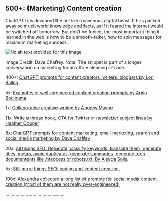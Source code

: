 ## 500+: (Marketing) Content creation

ChatGPT has devoured the net like a ravenous digital beast. It has packed away so much world knowledge and facts, as if it feared the internet would be switched off tomorrow. But don’t be fooled, the most important thing it learned in the web is how to be a smooth-talker, how to spin messages for maximum marketing success.

![No alt text provided for this image](https://media.licdn.com/dms/image/D5612AQFYLWIzPiYkDA/article-inline_image-shrink_1500_2232/0/1679029225675?e=1687392000&v=beta&t=sD4Athv8aKhB3c7Tzu8bUuSh10JShG-KgdPMt4iLyaI)

Image Credit: Dave Chaffey. Note: The snippet is part of a longer conversation on marketing for an office cleaning service.

400+: [ChatGPT prompts for content creators, writers, bloggers by Lori Ballen](https://loriballen.com/ai-chatgpt-prompts/)

5x: [Examples of well-engineered content creation prompts by Amin Boulouma](https://github.com/aminblm/awesome-chatgpt-content-creation-prompts)

1x: [Collaborative creative writing by Andrew Mayne](https://andrewmayneblog.wordpress.com/2022/11/30/collaborative-creative-writing-with-openais-chatgpt/)

11x: [Write a thread hook, CTA for Twitter or newsletter subject lines by Heather Cooper](https://medium.com/anyone-can-write-online/11-ways-to-use-chatgpt-to-create-your-content-and-save-you-hours-of-time-6c91d462b181)

8x: [ChatGPT prompts for content marketing, email marketing, search and social media marketing by Dave Chaffey](https://www.smartinsights.com/managing-digital-marketing/marketing-innovation/the-best-prompts-for-using-chatgpt-for-digital-marketing/)

20x: [All things SEO: Generate, classify keywords, translate them, generate titles, metas, avoid duplicates, generate summaries, generate tech documentents like .htaccess or robots.txt. By Aleyda Solis.](https://www.aleydasolis.com/en/search-engine-optimization/chatgpt-for-seo/)

5x: [Still more things SEO: coding and content creation.](https://www.searchenginejournal.com/chatgpt-examples/474937/#close)

100x: [Alexandra collected a long list of prompts for social media content creation (most of them are not really over-engineered)](https://socialbee.io/blog/ai-social-media-prompts/)

……………………………………….